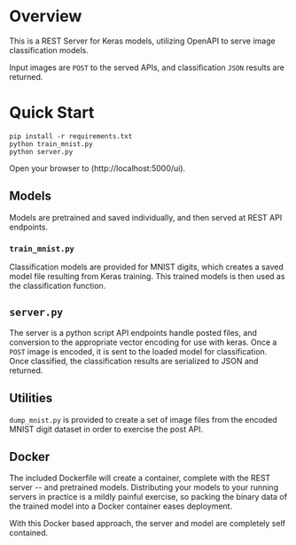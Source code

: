 # Overview
This is a REST Server for Keras models, utilizing OpenAPI to serve image classification
models.

Input images are `POST` to the served APIs, and classification `JSON` results are returned.

# Quick Start
```
pip install -r requirements.txt
python train_mnist.py
python server.py
```

Open your browser to (http://localhost:5000/ui).


## Models
Models are pretrained and saved individually, and then served at REST API endpoints.

### `train_mnist.py`
Classification models are provided for MNIST digits, which creates a saved model file resulting
from Keras training. This trained models is then used as the classification function.

## `server.py`
The server is a python script
API endpoints handle posted files, and conversion to the appropriate vector encoding for use with
keras. Once a `POST` image is encoded, it is sent to the loaded model for classification. Once classified,
the classification results are serialized to JSON and returned.

## Utilities
`dump_mnist.py` is provided to create a set of image files from the encoded MNIST digit dataset in order to
exercise the post API.

## Docker
The included Dockerfile will create a container, complete with the REST server -- and pretrained models. Distributing
your models to your running servers in practice is a mildly painful exercise, so packing the binary data of the
trained model into a Docker container eases deployment.

With this Docker based approach, the server and model are completely self contained.